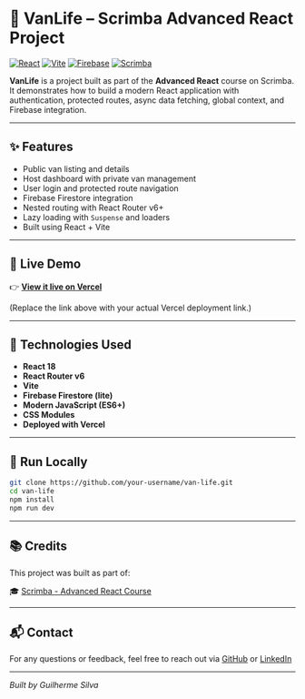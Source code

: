 # 🚐 VanLife – Scrimba Advanced React Project

[![React](https://img.shields.io/badge/React-18-blue?logo=react)](https://reactjs.org/)
[![Vite](https://img.shields.io/badge/Vite-4.0-purple?logo=vite)](https://vitejs.dev/)
[![Firebase](https://img.shields.io/badge/Firebase-Firestore-orange?logo=firebase)](https://firebase.google.com/)
[![Scrimba](https://img.shields.io/badge/Scrimba-Advanced_React-00c853?logo=scrimba)](https://scrimba.com/learn/advancedreact)

**VanLife** is a project built as part of the **Advanced React** course on Scrimba.  
It demonstrates how to build a modern React application with authentication, protected routes, async data fetching, global context, and Firebase integration.

---

## ✨ Features

- Public van listing and details
- Host dashboard with private van management
- User login and protected route navigation
- Firebase Firestore integration
- Nested routing with React Router v6+
- Lazy loading with `Suspense` and loaders
- Built using React + Vite

---

## 🚀 Live Demo

👉 [**View it live on Vercel**](https://van-life-cyan.vercel.app)

(Replace the link above with your actual Vercel deployment link.)

---

## 📁 Technologies Used

- **React 18**
- **React Router v6**
- **Vite**
- **Firebase Firestore (lite)**
- **Modern JavaScript (ES6+)**
- **CSS Modules**
- **Deployed with Vercel**

---

## 🔧 Run Locally

```bash
git clone https://github.com/your-username/van-life.git
cd van-life
npm install
npm run dev
```

---

## 📚 Credits

This project was built as part of:

🎓 [Scrimba - Advanced React Course](https://scrimba.com/learn/advancedreact)

---

## 📬 Contact

For any questions or feedback, feel free to reach out via [GitHub](https://github.com/guilherme-a-g-silva) or [LinkedIn](https://linkedin.com/in/guilherme-a-g-silva)

---

_Built by Guilherme Silva_